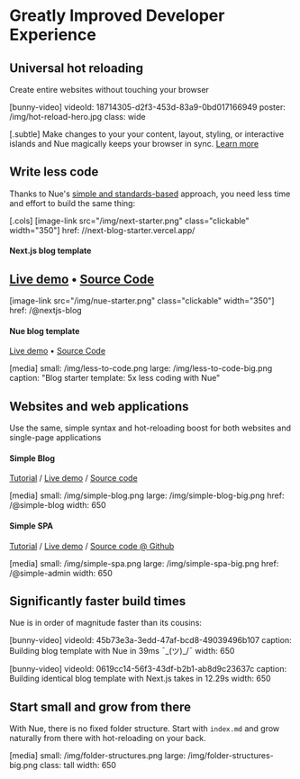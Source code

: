 
# Greatly Improved Developer Experience

## Universal hot reloading
Create entire websites without touching your browser

[bunny-video]
  videoId: 18714305-d2f3-453d-83a9-0bd017166949
  poster: /img/hot-reload-hero.jpg
  class: wide


[.subtle]
  Make changes to your your content, layout, styling, or interactive islands and Nue magically keeps your browser in sync. [Learn more](../concepts/universal-hot-reloading.html)



## Write less code
Thanks to Nue's [simple and standards-based](closer-to-standards.html) approach, you need less time and effort to build the same thing:

[.cols]
  [image-link src="/img/next-starter.png" class="clickable" width="350"]
    href: //next-blog-starter.vercel.app/

  #### Next.js blog template

  [Live demo](//next-blog-starter.vercel.app/) • [Source Code](//github.com/vercel/next.js/tree/canary/examples/blog-starter)
  ---
  [image-link src="/img/nue-starter.png" class="clickable" width="350"]
    href: /@nextjs-blog

  #### Nue blog template

  [Live demo](/@nextjs-blog) • [Source Code](gh-link)

[media]
  small: /img/less-to-code.png
  large: /img/less-to-code-big.png
  caption: "Blog starter template: 5x less coding with Nue"



## Websites and web applications
Use the same, simple syntax and hot-reloading boost for both websites and single-page applications

#### Simple Blog
[Tutorial](../tutorials/build-a-simple-blog.html) /
[Live demo](/@simple-blog) /
[Source code](gh-link)

[media]
  small: /img/simple-blog.png
  large: /img/simple-blog-big.png
  href: /@simple-blog
  width: 650

#### Simple SPA

[Tutorial](../tutorials/build-a-simple-spa.html) /
[Live demo](/@simple-admin) /
[Source code @ Github](gh-link)

[media]
  small: /img/simple-spa.png
  large: /img/simple-spa-big.png
  href: /@simple-admin
  width: 650




## Significantly faster build times
Nue is in order of magnitude faster than its cousins:

[bunny-video]
  videoId: 45b73e3a-3edd-47af-bcd8-49039496b107
  caption: Building blog template with Nue in 39ms ¯\_(ツ)_/¯
  width: 650

[bunny-video]
  videoId: 0619cc14-56f3-43df-b2b1-ab8d9c23637c
  caption: Building identical blog template with Next.js takes in 12.29s
  width: 650


## Start small and grow from there
With Nue, there is no fixed folder structure. Start with `index.md` and grow naturally from there with hot-reloading on your back.

[media]
  small: /img/folder-structures.png
  large: /img/folder-structures-big.png
  class: tall
  width: 650



